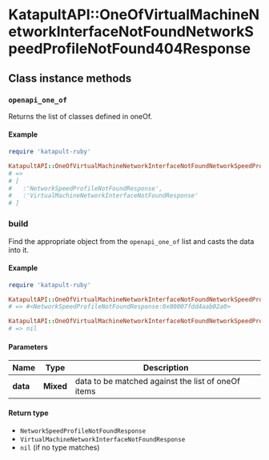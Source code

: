 # KatapultAPI::OneOfVirtualMachineNetworkInterfaceNotFoundNetworkSpeedProfileNotFound404Response

## Class instance methods

### `openapi_one_of`

Returns the list of classes defined in oneOf.

#### Example

```ruby
require 'katapult-ruby'

KatapultAPI::OneOfVirtualMachineNetworkInterfaceNotFoundNetworkSpeedProfileNotFound404Response.openapi_one_of
# =>
# [
#   :'NetworkSpeedProfileNotFoundResponse',
#   :'VirtualMachineNetworkInterfaceNotFoundResponse'
# ]
```

### build

Find the appropriate object from the `openapi_one_of` list and casts the data into it.

#### Example

```ruby
require 'katapult-ruby'

KatapultAPI::OneOfVirtualMachineNetworkInterfaceNotFoundNetworkSpeedProfileNotFound404Response.build(data)
# => #<NetworkSpeedProfileNotFoundResponse:0x00007fdd4aab02a0>

KatapultAPI::OneOfVirtualMachineNetworkInterfaceNotFoundNetworkSpeedProfileNotFound404Response.build(data_that_doesnt_match)
# => nil
```

#### Parameters

| Name | Type | Description |
| ---- | ---- | ----------- |
| **data** | **Mixed** | data to be matched against the list of oneOf items |

#### Return type

- `NetworkSpeedProfileNotFoundResponse`
- `VirtualMachineNetworkInterfaceNotFoundResponse`
- `nil` (if no type matches)

